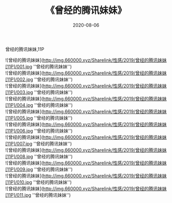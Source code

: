﻿---
layout: post
title:  《曾经的腾讯妹妹》
date:   2020-08-06
img: http://img.660000.xyz/Sharelink/性感/2019/曾经的腾讯妹妹[11P]/000.jpg
categories: [美女, 性感, 泳衣]
---

曾经的腾讯妹妹,11P

![曾经的腾讯妹妹](http://img.660000.xyz/Sharelink/性感/2019/曾经的腾讯妹妹[11P]/001.jpg ''曾经的腾讯妹妹'') <br>
![曾经的腾讯妹妹](http://img.660000.xyz/Sharelink/性感/2019/曾经的腾讯妹妹[11P]/002.jpg ''曾经的腾讯妹妹'') <br>
![曾经的腾讯妹妹](http://img.660000.xyz/Sharelink/性感/2019/曾经的腾讯妹妹[11P]/003.jpg ''曾经的腾讯妹妹'') <br>
![曾经的腾讯妹妹](http://img.660000.xyz/Sharelink/性感/2019/曾经的腾讯妹妹[11P]/004.jpg ''曾经的腾讯妹妹'') <br>
![曾经的腾讯妹妹](http://img.660000.xyz/Sharelink/性感/2019/曾经的腾讯妹妹[11P]/005.jpg ''曾经的腾讯妹妹'') <br>
![曾经的腾讯妹妹](http://img.660000.xyz/Sharelink/性感/2019/曾经的腾讯妹妹[11P]/006.jpg ''曾经的腾讯妹妹'') <br>
![曾经的腾讯妹妹](http://img.660000.xyz/Sharelink/性感/2019/曾经的腾讯妹妹[11P]/007.jpg ''曾经的腾讯妹妹'') <br>
![曾经的腾讯妹妹](http://img.660000.xyz/Sharelink/性感/2019/曾经的腾讯妹妹[11P]/008.jpg ''曾经的腾讯妹妹'') <br>
![曾经的腾讯妹妹](http://img.660000.xyz/Sharelink/性感/2019/曾经的腾讯妹妹[11P]/009.jpg ''曾经的腾讯妹妹'') <br>
![曾经的腾讯妹妹](http://img.660000.xyz/Sharelink/性感/2019/曾经的腾讯妹妹[11P]/010.jpg ''曾经的腾讯妹妹'') <br>
![曾经的腾讯妹妹](http://img.660000.xyz/Sharelink/性感/2019/曾经的腾讯妹妹[11P]/011.jpg ''曾经的腾讯妹妹'') <br>
